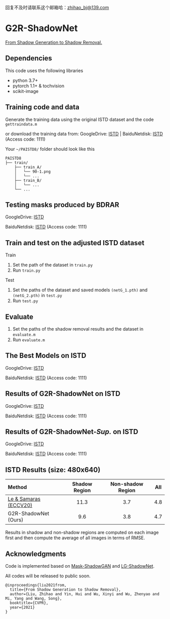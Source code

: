 回复不及时请联系这个邮箱哈：zhihao_bj@139.com

# G2R-ShadowNet
[From Shadow Generation to Shadow Removal.](https://arxiv.org/abs/2103.12997)

## Dependencies
This code uses the following libraries
- python 3.7+
- pytorch 1.1+ & tochvision
- scikit-image

## Training code and data

Generate the training data using the original ISTD dataset and the code ```gettraindata.m```

or download the training data from: GoogleDrive: [ISTD](https://drive.google.com/file/d/1az6HF6VTD6w1AcEFzW4RstAEZgjTqzPB/view?usp=sharing) | BaiduNetdisk: [ISTD](https://pan.baidu.com/s/1TppO4RqehJBh-TEIseYErA) (Access code: 1111)

Your `~/PAISTD8/` folder should look like this
```
PAISTD8
├── train/
    ├── train_A/
    │   └── 90-1.png
    │   └── ...
    ├── train_B/
    │   └── ...
    └── ...
```

## Testing masks produced by BDRAR

GoogleDrive: [ISTD](https://drive.google.com/file/d/1fx7PODULpfRD6dsatvpsNpKoHKeYks7J/view?usp=sharing)

BaiduNetdisk: [ISTD](https://pan.baidu.com/s/1iPh-oR_gttrIkm72S0H-ug) (Access code: 1111)


## Train and test on the adjusted ISTD dataset
Train 
1. Set the path of the dataset in ```train.py```
2. Run ```train.py```

Test   
1. Set the paths of the dataset and saved models ```(netG_1.pth)``` and ```(netG_2.pth)``` in ```test.py```
2. Run ```test.py```

## Evaluate
1. Set the paths of the shadow removal results and the dataset in ```evaluate.m```
2. Run ```evaluate.m```

## The Best Models on ISTD

GoogleDrive: [ISTD](https://drive.google.com/file/d/1uSqGRbSXm12dpNIfaSsVYdQW4ifYbgw0/view?usp=sharing)

BaiduNetdisk: [ISTD](https://pan.baidu.com/s/1QJx-ccmE4-pQWK0v9nA00g) (Access code: 1111)

 
## Results of G2R-ShadowNet on ISTD

GoogleDrive: [ISTD](https://drive.google.com/file/d/1qDhKWeihp6dqzINrtdkwc4SIkzx42yx3/view?usp=sharing)

BaiduNetdisk: [ISTD](https://pan.baidu.com/s/1fQ4f6zFBkqUwnimA4k1M1A) (Access code: 1111)

## Results of G2R-ShadowNet-_Sup._ on ISTD

GoogleDrive: [ISTD](https://drive.google.com/file/d/1Q1dIyGIOxPpi9yk8ibrcIPIH0G2IqE2e/view?usp=sharing)

BaiduNetdisk: [ISTD](https://pan.baidu.com/s/1JWvz0KVjkbQmcoHENuGc4w) (Access code: 1111)


## ISTD Results (size: 480x640)
| Method | Shadow Region | Non-shadow Region | All |
|:-----|:-----:|:-----:|------|
| [Le & Samaras (ECCV20)](https://github.com/lmhieu612/FSS2SR) | 11.3 | 3.7 | 4.8 |
| G2R-ShadowNet (Ours) | 9.6 | 3.8 | 4.7 |

Results in shadow and non-shadow regions are computed on each image first and then compute the average of all images in terms of RMSE.

## Acknowledgments
Code is implemented based on [Mask-ShadowGAN](https://github.com/xw-hu/Mask-ShadowGAN) and [LG-ShadowNet](https://github.com/hhqweasd/LG-ShadowNet).

All codes will be released to public soon.

```
@inproceedings{liu2021from,
  title={From Shadow Generation to Shadow Removal},
  author={Liu, Zhihao and Yin, Hui and Wu, Xinyi and Wu, Zhenyao and Mi, Yang and Wang, Song},
  booktitle={CVPR},
  year={2021}
}
```


